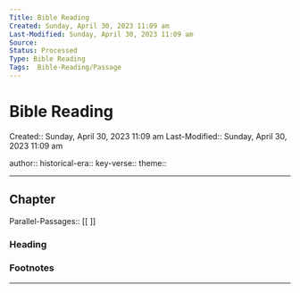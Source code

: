 ```yaml
---
Title: Bible Reading
Created: Sunday, April 30, 2023 11:09 am
Last-Modified: Sunday, April 30, 2023 11:09 am
Source: 
Status: Processed
Type: Bible Reading
Tags:  Bible-Reading/Passage
---
```


# Bible Reading
Created:: Sunday, April 30, 2023 11:09 am
Last-Modified:: Sunday, April 30, 2023 11:09 am

author:: 
historical-era:: 
key-verse:: 
theme:: 

---

## Chapter
Parallel-Passages:: [[ ]]

### Heading



### Footnotes


---

